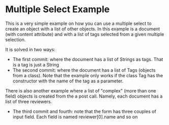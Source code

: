 # Multiple Select Example

This is a very simple example on how you can use a multiple select to create an object with a list 
of other objects. In this example is a document (with content attribute) and with a list of 
tags selected from a given multiple selection.

It is solved in two ways:
+ The first commit: where the document has a list of Strings as tags. That is a tag is just a String 
+ The second commit: where the document has a list of Tags (objects from a class). Note that the example only works if 
the class Tag has the constructor with the name of the tag
as a parameter.

There is also another example where a list of "complex" (more than one field) objects is created from
the a post call. Namely, each document has a list of three reviewers. 
+ The third commit and fourth: note that the form has three couples of input field. Each field is
named reviewer[0].name and so on
